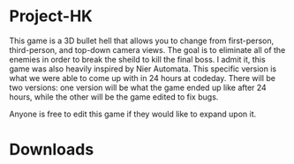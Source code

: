 # Project-HK
This game is a 3D bullet hell that allows you to change from first-person, third-person, and top-down camera views. The goal is to eliminate all of the enemies in order to break the sheild to kill the final boss. I admit it, this game was also heavily inspired by Nier Automata. This specific version is what we were able to come up with in 24 hours at codeday. There will be two versions: one version will be what the game ended up like after 24 hours, while the other will be the game edited to fix bugs.

Anyone is free to edit this game if they would like to expand upon it.
# Downloads

